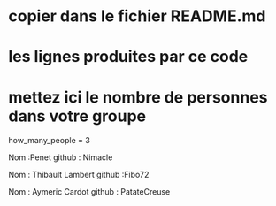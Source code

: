 # copier dans le fichier README.md
# les lignes produites par ce code

# mettez ici le nombre de personnes dans votre groupe

how_many_people = 3

Nom :Penet 
github : Nimacle 

Nom : Thibault Lambert
github :Fibo72

Nom : Aymeric Cardot
github : PatateCreuse

